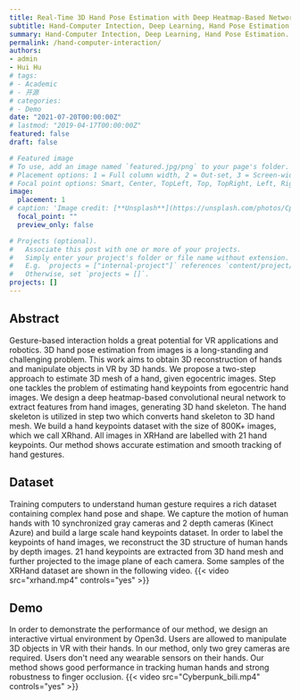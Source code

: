 ```yaml
---
title: Real-Time 3D Hand Pose Estimation with Deep Heatmap-Based Network.
subtitle: Hand-Computer Intection, Deep Learning, Hand Pose Estimation.
summary: Hand-Computer Intection, Deep Learning, Hand Pose Estimation.
permalink: /hand-computer-interaction/
authors:
- admin
- Hui Hu
# tags:
# - Academic
# - 开源
# categories:
# - Demo
date: "2021-07-20T00:00:00Z"
# lastmod: "2019-04-17T00:00:00Z"
featured: false
draft: false

# Featured image
# To use, add an image named `featured.jpg/png` to your page's folder.
# Placement options: 1 = Full column width, 2 = Out-set, 3 = Screen-width
# Focal point options: Smart, Center, TopLeft, Top, TopRight, Left, Right, BottomLeft, Bottom, BottomRight
image:
  placement: 1
# caption: 'Image credit: [**Unsplash**](https://unsplash.com/photos/CpkOjOcXdUY)'
  focal_point: ""
  preview_only: false

# Projects (optional).
#   Associate this post with one or more of your projects.
#   Simply enter your project's folder or file name without extension.
#   E.g. `projects = ["internal-project"]` references `content/project/deep-learning/index.md`.
#   Otherwise, set `projects = []`.
projects: []
---
```


## Abstract

Gesture-based interaction holds a great potential for VR applications and robotics. 3D hand pose estimation from images is a long-standing and challenging problem. This work aims to obtain 3D reconstruction of hands and manipulate objects in VR by 3D hands. We propose a two-step approach to estimate 3D mesh of a hand, given egocentric images. Step one tackles the problem of estimating hand keypoints from egocentric hand images. We design a deep heatmap-based convolutional neural network to extract features from hand images, generating 3D hand skeleton. The hand skeleton is utilized in step two which converts hand skeleton to 3D hand mesh. We build a hand keypoints dataset with the size of 800K+ images, which we call XRhand. All images in XRHand are labelled with 21 hand keypoints. Our method shows accurate estimation and smooth tracking of hand gestures.

## Dataset
Training computers to understand human gesture requires a rich dataset containing complex hand pose and shape. We capture the motion of human hands with 10 synchronized gray cameras and 2 depth cameras (Kinect Azure) and build a large scale hand keypoints dataset. In order to label the keypoints of hand images, we reconstruct the 3D structure of human hands by depth images. 21 hand keypoints are extracted from 3D hand mesh and further projected to the image plane of each camera. Some samples of the XRHand dataset are shown in the following video.
{{< video src="xrhand.mp4" controls="yes" >}}

## Demo

In order to demonstrate the performance of our method, we design an interactive virtual environment by Open3d. Users are allowed to manipulate 3D objects in VR with their hands. In our method, only two grey cameras are required. Users don't need any wearable sensors on their hands. Our method shows good performance in tracking human hands and strong robustness to finger occlusion. 
{{< video src="Cyberpunk_bili.mp4" controls="yes" >}}
